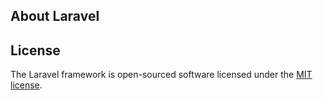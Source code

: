 ## About Laravel



## License

The Laravel framework is open-sourced software licensed under the [MIT license](https://opensource.org/licenses/MIT).
